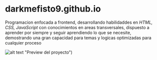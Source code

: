# darkmefisto9.github.io

Programacion enfocada a frontend, desarrollando habilidaddes en *HTML, CSS, JavaScript* con conocimientos en areas transversales, dispuesto a aprender por siempre y seguir aprendiendo lo que se necesite, demostrando una gran capacidad para temas y logicas optimizadas para cualquier proceso

![alt text](https://repository-images.githubusercontent.com/213811642/0f64dd80-8bed-11ea-8c68-54e8415f91e1) "Preview del proyecto")